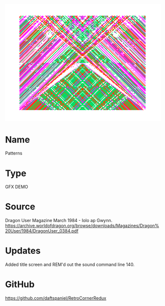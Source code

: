![Patterns](screenshot.png)

# Name
Patterns

# Type
GFX DEMO

# Source
Dragon User Magazine March 1984 - Iolo ap Gwynn.
https://archive.worldofdragon.org/browse/downloads/Magazines/Dragon%20User/1984/DragonUser_0384.pdf

# Updates
Added title screen and REM'd out the sound command line 140.

# GitHub

https://github.com/daftspaniel/RetroCornerRedux
